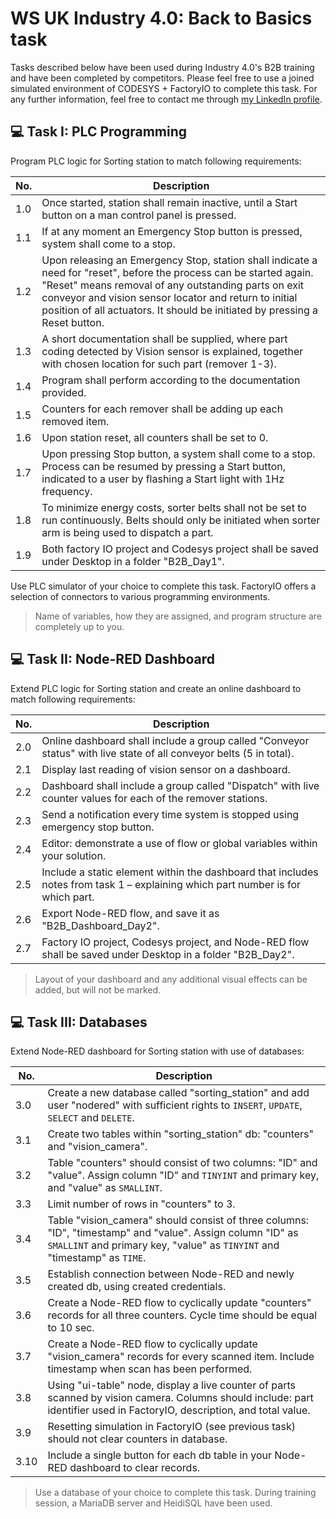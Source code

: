 # WS UK Industry 4.0: Back to Basics task

Tasks described below have been used during Industry 4.0's B2B training and have been completed by competitors.
Please feel free to use a joined simulated environment of CODESYS + FactoryIO to complete this task.
For any further information, feel free to contact me through [my LinkedIn profile](www.linkedin.com/in/mregulski).

## 💻 Task I: PLC Programming

Program PLC logic for Sorting station to match following requirements:

| No.  | Description |
|------|------------|
| 1.0  | Once started, station shall remain inactive, until a Start button on a man control panel is pressed. |
| 1.1  | If at any moment an Emergency Stop button is pressed, system shall come to a stop. |
| 1.2  | Upon releasing an Emergency Stop, station shall indicate a need for "reset", before the process can be started again. "Reset" means removal of any outstanding parts on exit conveyor and vision sensor locator and return to initial position of all actuators. It should be initiated by pressing a Reset button. |
| 1.3  | A short documentation shall be supplied, where part coding detected by Vision sensor is explained, together with chosen location for such part (remover 1-3). |
| 1.4  | Program shall perform according to the documentation provided. |
| 1.5  | Counters for each remover shall be adding up each removed item. |
| 1.6  | Upon station reset, all counters shall be set to 0. |
| 1.7  | Upon pressing Stop button, a system shall come to a stop. Process can be resumed by pressing a Start button, indicated to a user by flashing a Start light with 1Hz frequency. |
| 1.8  | To minimize energy costs, sorter belts shall not be set to run continuously. Belts should only be initiated when sorter arm is being used to dispatch a part. |
| 1.9  | Both factory IO project and Codesys project shall be saved under Desktop in a folder "B2B_Day1". |

Use PLC simulator of your choice to complete this task. FactoryIO offers a selection of connectors to various programming environments.

> Name of variables, how they are assigned, and program structure are completely up to you.

## 💻 Task II: Node-RED Dashboard

Extend PLC logic for Sorting station and create an online dashboard to match following requirements:​

| No.  | Description |
|------|------------|
| 2.0  | Online dashboard shall include a group called "Conveyor status" with live state of all conveyor belts (5 in total). |
| 2.1  | Display last reading of vision sensor on a dashboard. |
| 2.2  | Dashboard shall include a group called "Dispatch" with live counter values for each of the remover stations. |
| 2.3  | Send a notification every time system is stopped using emergency stop button. |
| 2.4  | Editor: demonstrate a use of flow or global variables within your solution. |
| 2.5  | Include a static element within the dashboard that includes notes from task 1 – explaining which part number is for which part. |
| 2.6  | Export Node-RED flow, and save it as "B2B_Dashboard_Day2". |
| 2.7  | Factory IO project, Codesys project, and Node-RED flow shall be saved under Desktop in a folder "B2B_Day2". |

> Layout of your dashboard and any additional visual effects can be added, but will not be marked.

## 💻 Task III: Databases

Extend Node-RED dashboard for Sorting station with use of databases:

| No.  | Description |
|------|------------|
| 3.0 | Create a new database called "sorting_station" and add user "nodered" with sufficient rights to ```INSERT```, ```UPDATE```, ```SELECT``` and ```DELETE```. |
| 3.1 | Create two tables within "sorting_station" db: "counters" and "vision_camera". |
| 3.2 | Table "counters" should consist of two columns: "ID" and "value". Assign column "ID" and ```TINYINT``` and primary key, and "value" as ```SMALLINT```. |
| 3.3 | Limit number of rows in "counters" to 3. |
| 3.4 | Table "vision_camera" should consist of three columns: "ID", "timestamp" and "value". Assign column "ID" as ```SMALLINT``` and primary key, "value" as ```TINYINT``` and "timestamp" as ```TIME```. |
| 3.5 | Establish connection between Node-RED and newly created db, using created credentials. |
| 3.6 | Create a Node-RED flow to cyclically update "counters" records for all three counters. Cycle time should be equal to 10 sec. |
| 3.7 | Create a Node-RED flow to cyclically update "vision_camera" records for every scanned item. Include timestamp when scan has been performed. |
| 3.8 | Using "ui-table" node, display a live counter of parts scanned by vision camera. Columns should include: part identifier used in FactoryIO, description, and total value. |
| 3.9 | Resetting simulation in FactoryIO (see previous task) should not clear counters in database. |
| 3.10 | Include a single button for each db table in your Node-RED dashboard to clear records. |

> Use a database of your choice to complete this task. During training session, a MariaDB server and HeidiSQL have been used.
